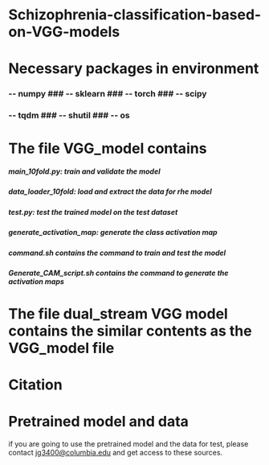 # Schizophrenia-classification-based-on-VGG-models

# Necessary packages in environment

### -- numpy ### -- sklearn ### -- torch ### -- scipy
### -- tqdm ### -- shutil ### -- os


# The file VGG_model contains

##### main_10fold.py: train and validate the model
##### data_loader_10fold: load and extract the data for rhe model
##### test.py: test the trained model on the test dataset
##### generate_activation_map: generate the class activation map 
##### command.sh contains the command to train and test the model
##### Generate_CAM_script.sh contains the command to generate the activation maps

# The file dual_stream VGG model contains the similar contents as the VGG_model file

# Citation


# Pretrained model and data

if you are going to use the pretrained model and the data for test, please contact jg3400@columbia.edu and get access to these sources.
